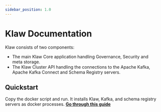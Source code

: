 ```yaml
---
sidebar_position: 1.0
---
```


# Klaw Documentation

Klaw consists of two components:

- The main Klaw Core application handling Governance, Security and meta storage.
- The Klaw Cluster API handling the connections to the Apache Kafka,
  Apache Kafka Connect and Schema Registry servers.

## Quickstart

Copy the docker script and run. It installs Klaw, Kafka, and schema registry servers as docker processes. [**Go through
this guide**](./quickstart.md)
